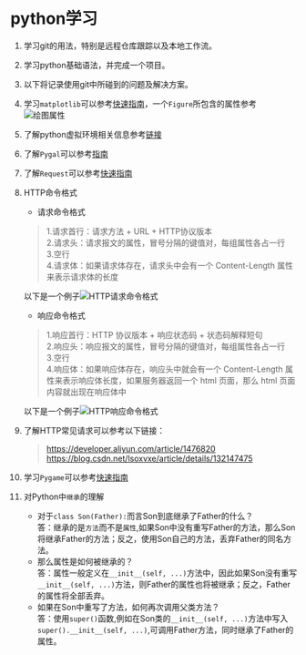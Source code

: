 # python学习  

1. 学习git的用法，特别是远程仓库跟踪以及本地工作流。  
2. 学习python基础语法，并完成一个项目。
3. 以下将记录使用git中所碰到的问题及解决方案。 
4. 学习`matplotlib`可以参考[快速指南](https://matplotlib.org/stable/users/explain/quick_start.html)，一个`Figure`所包含的属性参考![绘图属性](https://matplotlib.org/stable/_images/anatomy.png) 
5. 了解python虚拟环境相关信息参考[链接](https://packaging.python.org/en/latest/guides/installing-using-pip-and-virtual-environments/#creating-a-virtual-environment)  
6. 了解`Pygal`可以参考[指南](https://www.pygal.org/en/stable/documentation/index.html)
7. 了解`Request`可以参考[快速指南](https://requests.readthedocs.io/en/latest/user/quickstart/#passing-parameters-in-urls)  
8. HTTP命令格式  
    - 请求命令格式  
    > 1.请求首行：请求方法 + URL + HTTP协议版本  
    > 2.请求头：请求报文的属性，冒号分隔的键值对，每组属性各占一行  
    > 3.空行  
    > 4.请求体：如果请求体存在，请求头中会有一个 Content-Length 属性来表示请求体的长度  

    以下是一个例子![HTTP请求命令格式](https://i-blog.csdnimg.cn/blog_migrate/d86a0e70b9768d620ce0f1cd015d468a.png)  

    - 响应命令格式  
    > 1.响应首行：HTTP 协议版本 + 响应状态码 + 状态码解释短句  
    > 2.响应头：响应报文的属性，冒号分隔的键值对，每组属性各占一行  
    > 3.空行  
    > 4.响应体：如果响应体存在，响应头中就会有一个 Content-Length 属性来表示响应体长度，如果服务器返回一个 html 页面，那么 html 页面内容就出现在响应体中  

    以下是一个例子![HTTP响应命令格式](https://i-blog.csdnimg.cn/blog_migrate/853c6d2ef7d905e0589f5f711a960be6.png)  
    
9. 了解HTTP常见请求可以参考以下链接：  
    > https://developer.aliyun.com/article/1476820  
    > https://blog.csdn.net/lsoxvxe/article/details/132147475  
10. 学习`Pygame`可以参考[快速指南](https://www.pygame.org/docs/)  

11. 对Python中`继承`的理解  
    - 对于`class Son(Father):`而言Son到底继承了Father的什么？  
    答：继承的是`方法`而不是`属性`,如果Son中没有重写Father的方法，那么Son将继承Father的方法；反之，使用Son自己的方法，丢弃Father的同名方法。  
    - 那么属性是如何被继承的？  
    答：属性一般定义在`__init__(self, ...)`方法中，因此如果Son没有重写`__init__(self, ...)`方法，则Father的属性也将被继承；反之，Father的属性将全部丢弃。  
    - 如果在Son中重写了方法，如何再次调用父类方法？  
    答：使用`super()`函数,例如在Son类的`__init__(self, ...)`方法中写入`super().__init__(self, ...)`,可调用Father方法，同时继承了Father的属性。